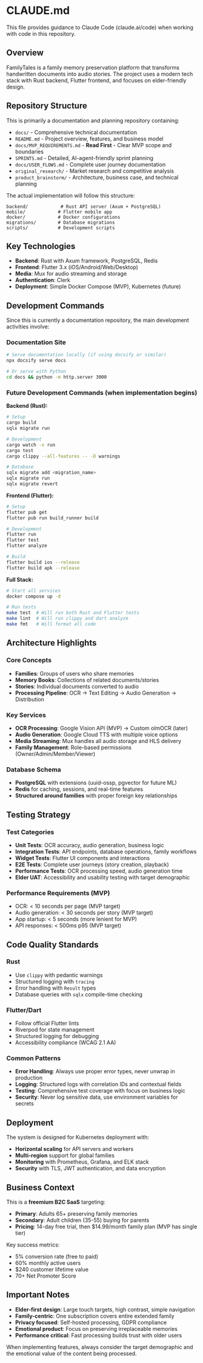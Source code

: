 # CLAUDE.md

This file provides guidance to Claude Code (claude.ai/code) when working with code in this repository.

## Overview

FamilyTales is a family memory preservation platform that transforms handwritten documents into audio stories. The project uses a modern tech stack with Rust backend, Flutter frontend, and focuses on elder-friendly design.

## Repository Structure

This is primarily a documentation and planning repository containing:

- `docs/` - Comprehensive technical documentation
- `README.md` - Project overview, features, and business model
- `docs/MVP_REQUIREMENTS.md` - **Read First** - Clear MVP scope and boundaries
- `SPRINTS.md` - Detailed, AI-agent-friendly sprint planning
- `docs/USER_FLOWS.md` - Complete user journey documentation
- `original_research/` - Market research and competitive analysis
- `product_brainstorm/` - Architecture, business case, and technical planning

The actual implementation will follow this structure:
```
backend/            # Rust API server (Axum + PostgreSQL)
mobile/            # Flutter mobile app
docker/            # Docker configurations
migrations/        # Database migrations
scripts/           # Development scripts
```

## Key Technologies

- **Backend**: Rust with Axum framework, PostgreSQL, Redis
- **Frontend**: Flutter 3.x (iOS/Android/Web/Desktop)
- **Media**: Mux for audio streaming and storage
- **Authentication**: Clerk
- **Deployment**: Simple Docker Compose (MVP), Kubernetes (future)

## Development Commands

Since this is currently a documentation repository, the main development activities involve:

### Documentation Site
```bash
# Serve documentation locally (if using docsify or similar)
npx docsify serve docs

# Or serve with Python
cd docs && python -m http.server 3000
```

### Future Development Commands (when implementation begins)

**Backend (Rust):**
```bash
# Setup
cargo build
sqlx migrate run

# Development
cargo watch -x run
cargo test
cargo clippy --all-features -- -D warnings

# Database
sqlx migrate add <migration_name>
sqlx migrate run
sqlx migrate revert
```

**Frontend (Flutter):**
```bash
# Setup
flutter pub get
flutter pub run build_runner build

# Development
flutter run
flutter test
flutter analyze

# Build
flutter build ios --release
flutter build apk --release
```

**Full Stack:**
```bash
# Start all services
docker compose up -d

# Run tests
make test  # Will run both Rust and Flutter tests
make lint  # Will run clippy and dart analyze
make fmt   # Will format all code
```

## Architecture Highlights

### Core Concepts
- **Families**: Groups of users who share memories
- **Memory Books**: Collections of related documents/stories  
- **Stories**: Individual documents converted to audio
- **Processing Pipeline**: OCR → Text Editing → Audio Generation → Distribution

### Key Services
- **OCR Processing**: Google Vision API (MVP) → Custom olmOCR (later)
- **Audio Generation**: Google Cloud TTS with multiple voice options
- **Media Streaming**: Mux handles all audio storage and HLS delivery
- **Family Management**: Role-based permissions (Owner/Admin/Member/Viewer)

### Database Schema
- **PostgreSQL** with extensions (uuid-ossp, pgvector for future ML)
- **Redis** for caching, sessions, and real-time features
- **Structured around families** with proper foreign key relationships

## Testing Strategy

### Test Categories
- **Unit Tests**: OCR accuracy, audio generation, business logic
- **Integration Tests**: API endpoints, database operations, family workflows
- **Widget Tests**: Flutter UI components and interactions
- **E2E Tests**: Complete user journeys (story creation, playback)
- **Performance Tests**: OCR processing speed, audio generation time
- **Elder UAT**: Accessibility and usability testing with target demographic

### Performance Requirements (MVP)
- OCR: < 10 seconds per page (MVP target)
- Audio generation: < 30 seconds per story (MVP target)
- App startup: < 5 seconds (more lenient for MVP)
- API responses: < 500ms p95 (MVP target)

## Code Quality Standards

### Rust
- Use `clippy` with pedantic warnings
- Structured logging with `tracing`
- Error handling with `Result` types
- Database queries with `sqlx` compile-time checking

### Flutter/Dart
- Follow official Flutter lints
- Riverpod for state management
- Structured logging for debugging
- Accessibility compliance (WCAG 2.1 AA)

### Common Patterns
- **Error Handling**: Always use proper error types, never unwrap in production
- **Logging**: Structured logs with correlation IDs and contextual fields
- **Testing**: Comprehensive test coverage with focus on business logic
- **Security**: Never log sensitive data, use environment variables for secrets

## Deployment

The system is designed for Kubernetes deployment with:
- **Horizontal scaling** for API servers and workers
- **Multi-region** support for global families
- **Monitoring** with Prometheus, Grafana, and ELK stack
- **Security** with TLS, JWT authentication, and data encryption

## Business Context

This is a **freemium B2C SaaS** targeting:
- **Primary**: Adults 65+ preserving family memories
- **Secondary**: Adult children (35-55) buying for parents
- **Pricing**: 14-day free trial, then $14.99/month family plan (MVP has single tier)

Key success metrics:
- 5% conversion rate (free to paid)
- 60% monthly active users
- $240 customer lifetime value
- 70+ Net Promoter Score

## Important Notes

- **Elder-first design**: Large touch targets, high contrast, simple navigation
- **Family-centric**: One subscription covers entire extended family
- **Privacy focused**: Self-hosted processing, GDPR compliance
- **Emotional product**: Focus on preserving irreplaceable memories
- **Performance critical**: Fast processing builds trust with older users

When implementing features, always consider the target demographic and the emotional value of the content being processed.